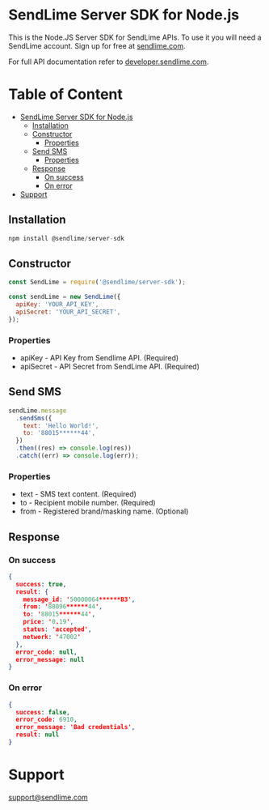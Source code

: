 # SendLime Server SDK for Node.js

This is the Node.JS Server SDK for SendLime APIs. To use it you will need a SendLime account. Sign up for free at [sendlime.com](https://sendlime.com).

For full API documentation refer to [developer.sendlime.com](https://developer.sendlime.com).

# Table of Content <!-- omit in toc -->

- [SendLime Server SDK for Node.js](#sendlime-server-sdk-for-nodejs)
  - [Installation](#installation)
  - [Constructor](#constructor)
    - [Properties](#properties)
  - [Send SMS](#send-sms)
    - [Properties](#properties-1)
  - [Response](#response)
    - [On success](#on-success)
    - [On error](#on-error)
- [Support](#support)

## Installation

```js
npm install @sendlime/server-sdk
```

## Constructor

```js
const SendLime = require('@sendlime/server-sdk');

const sendLime = new SendLime({
  apiKey: 'YOUR_API_KEY',
  apiSecret: 'YOUR_API_SECRET',
});
```

### Properties

- apiKey - API Key from Sendlime API. (Required)
- apiSecret - API Secret from SendLime API. (Required)

## Send SMS

```js
sendLime.message
  .sendSms({
    text: 'Hello World!',
    to: '88015******44',
  })
  .then((res) => console.log(res))
  .catch((err) => console.log(err));
```

### Properties

- text - SMS text content. (Required)
- to - Recipient mobile number. (Required)
- from - Registered brand/masking name. (Optional)

## Response

### On success

```json
{
  success: true,
  result: {
    message_id: '50000064******B3',
    from: '88096******44',
    to: '88015******44',
    price: '0.19',
    status: 'accepted',
    network: '47002'
  },
  error_code: null,
  error_message: null
}
```

### On error

```json
{
  success: false,
  error_code: 6910,
  error_message: 'Bad credentials',
  result: null
}
```

# Support

[support@sendlime.com](mailto:support@sendlime.com)

